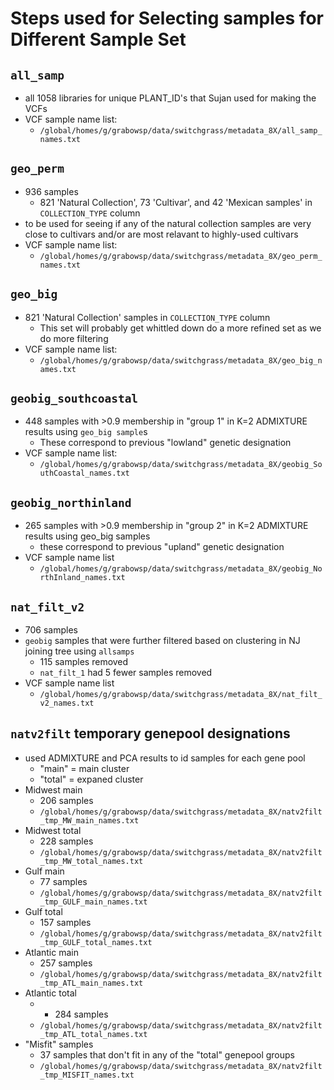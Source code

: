 # Steps used for Selecting samples for Different Sample Set

## `all_samp`
* all 1058 libraries for unique PLANT_ID's that Sujan used for making the VCFs
* VCF sample name list:
  * `/global/homes/g/grabowsp/data/switchgrass/metadata_8X/all_samp_names.txt`

## `geo_perm`
* 936 samples
  * 821 'Natural Collection', 73 'Cultivar', and 42 'Mexican samples' in `COLLECTION_TYPE` column
* to be used for seeing if any of the natural collection samples are very close to cultivars and/or are most relavant to highly-used cultivars
* VCF sample name list:
  * `/global/homes/g/grabowsp/data/switchgrass/metadata_8X/geo_perm_names.txt`

## `geo_big`
* 821 'Natural Collection' samples in `COLLECTION_TYPE` column
  * This set will probably get whittled down do a more refined set as we do more filtering
* VCF sample name list:
  * `/global/homes/g/grabowsp/data/switchgrass/metadata_8X/geo_big_names.txt`

## `geobig_southcoastal`
* 448 samples with >0.9 membership in "group 1" in K=2 ADMIXTURE results using `geo_big sample`s
  * These correspond to previous "lowland" genetic designation
* VCF sample name list:
  * `/global/homes/g/grabowsp/data/switchgrass/metadata_8X/geobig_SouthCoastal_names.txt` 

## `geobig_northinland`
* 265 samples with >0.9 membership in "group 2" in K=2 ADMIXTURE results using geo_big samples
  * these correspond to previous "upland" genetic designation
* VCF sample name list
  * `/global/homes/g/grabowsp/data/switchgrass/metadata_8X/geobig_NorthInland_names.txt`

## `nat_filt_v2`
* 706 samples
* `geobig` samples that were further filtered based on clustering in NJ joining tree using `allsamps`
  * 115 samples removed
  * `nat_filt_1` had 5 fewer samples removed
* VCF sample name list
  * `/global/homes/g/grabowsp/data/switchgrass/metadata_8X/nat_filt_v2_names.txt`

## `natv2filt` temporary genepool designations
* used ADMIXTURE and PCA results to id samples for each gene pool
  * "main" = main cluster
  * "total" = expaned cluster
* Midwest main
  * 206 samples
  * `/global/homes/g/grabowsp/data/switchgrass/metadata_8X/natv2filt_tmp_MW_main_names.txt`
* Midwest total
  * 228 samples
  * `/global/homes/g/grabowsp/data/switchgrass/metadata_8X/natv2filt_tmp_MW_total_names.txt`
* Gulf main
  * 77 samples
  * `/global/homes/g/grabowsp/data/switchgrass/metadata_8X/natv2filt_tmp_GULF_main_names.txt`
* Gulf total
  * 157 samples
  * `/global/homes/g/grabowsp/data/switchgrass/metadata_8X/natv2filt_tmp_GULF_total_names.txt`
* Atlantic main
  * 257 samples
  * `/global/homes/g/grabowsp/data/switchgrass/metadata_8X/natv2filt_tmp_ATL_main_names.txt`
* Atlantic total
  * * 284 samples
  * `/global/homes/g/grabowsp/data/switchgrass/metadata_8X/natv2filt_tmp_ATL_total_names.txt`
* "Misfit" samples
  * 37 samples that don't fit in any of the "total" genepool groups
  * `/global/homes/g/grabowsp/data/switchgrass/metadata_8X/natv2filt_tmp_MISFIT_names.txt`



